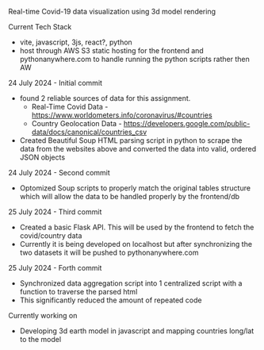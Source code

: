 Real-time Covid-19 data visualization using 3d model rendering 

Current Tech Stack 
 - vite, javascript, 3js, react?, python
 - host through AWS S3 static hosting for the frontend and pythonanywhere.com to handle running the python scripts rather then AW$$$$

24 July 2024 - Initial commit
 - found 2 reliable sources of data for this assignment.
    - Real-Time Covid Data - https://www.worldometers.info/coronavirus/#countries
    - Country Geolocation Data - https://developers.google.com/public-data/docs/canonical/countries_csv
  - Created Beautiful Soup HTML parsing script in python to scrape the data from the websites above and converted the data into valid, ordered JSON objects

24 July 2024 - Second commit
 - Optomized Soup scripts to properly match the original tables structure which will allow the data to be handled properly by the frontend/db

25 July 2024 - Third commit
 - Created a basic Flask API. This will be used by the frontend to fetch the covid/country data
 - Currently it is being developed on localhost but after synchronizing the two datasets it will be pushed to pythonanywhere.com

25 July 2024 - Forth commit
 - Synchronized data aggregation script into 1 centralized script with a function to traverse the parsed html
 - This significantly reduced the amount of repeated code

 
Currently working on 
 - Developing 3d earth model in javascript and mapping countries long/lat to the model 
